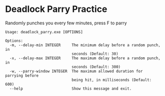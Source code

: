 # Deadlock Parry Practice

Randomly punches you every few minutes, press F to parry

```
Usage: deadlock_parry.exe [OPTIONS]

Options:
  -m, --delay-min INTEGER     The minimum delay before a random punch, in
                              seconds (Default: 30)
  -x, --delay-max INTEGER     The maximum delay before a random punch, in
                              seconds (Default: 300)
  -w, --parry-window INTEGER  The maximum allowed duration for parrying before
                              being hit, in milliseconds (Default: 600)
  --help                      Show this message and exit.
```
